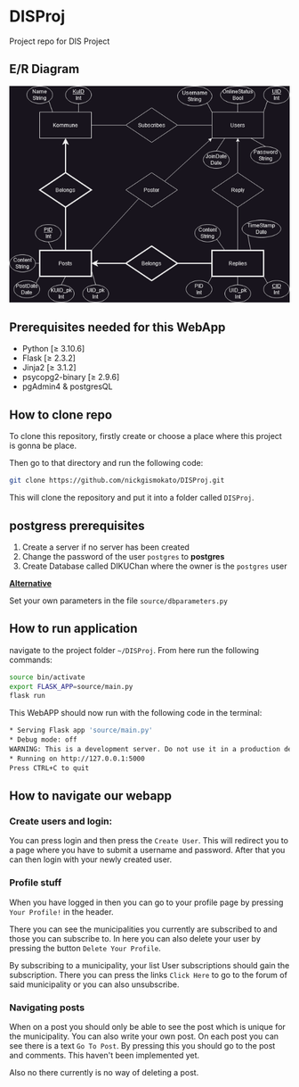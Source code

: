 # DISProj
Project repo for DIS Project

## E/R Diagram

<img src="ERD_2.png"
     alt="ER_Diagram"/>

## Prerequisites needed for this WebApp
- Python [&ge; 3.10.6]
- Flask [&ge; 2.3.2]
- Jinja2 [&ge; 3.1.2]
- psycopg2-binary [&ge; 2.9.6]
- pgAdmin4 & postgresQL

## How to clone repo

To clone this repository, firstly create or choose a place where this project is gonna be place.

Then go to that directory and run the following code:
```bash
git clone https://github.com/nickgismokato/DISProj.git
```
This will clone the repository and put it into a folder called `DISProj`.

## postgress prerequisites
1) Create a server if no server has been created
2) Change the password of the user `postgres` to **postgres**
3) Create Database called DIKUChan where the owner is the `postgres` user

<ins> **Alternative** </ins>

Set your own parameters in the file `source/dbparameters.py`

## How to run application



navigate to the project folder `~/DISProj`. From here run the following commands:
```bash
source bin/activate
export FLASK_APP=source/main.py
flask run
```

This WebAPP should now run with the following code in the terminal:

```sh
* Serving Flask app 'source/main.py'
* Debug mode: off
WARNING: This is a development server. Do not use it in a production deployment. Use a production WSGI server instead.
* Running on http://127.0.0.1:5000
Press CTRL+C to quit
```

## How to navigate our webapp
### Create users and login:
You can press login and then press the ``Create User``. This will redirect you to a page where you have to submit a username and password. After that you can then login with your newly created user.

### Profile stuff
When you have logged in then you can go to your profile page by pressing `Your Profile!` in the header.

There you can see the municipalities you currently are subscribed to and those you can subscribe to. In here you can also delete your user by pressing the button `Delete Your Profile`.

By subscribing to a municipality, your list User subscriptions should gain the subscription. There you can press the links `Click Here` to go to the forum of said municipality or you can also unsubscribe.

### Navigating posts
When on a post you should only be able to see the post which is unique for the municipality. You can also write your own post. On each post you can see there is a text `Go To Post`. By pressing this you should go to the post and comments. This haven't been implemented yet. 

Also no there currently is no way of deleting a post.

